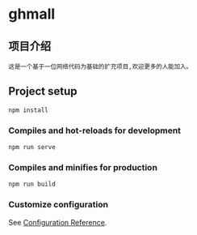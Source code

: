 # ghmall
## 项目介绍
```
这是一个基于一位网络代码为基础的扩充项目,欢迎更多的人能加入。
```
## Project setup
```
npm install
```

### Compiles and hot-reloads for development
```
npm run serve
```

### Compiles and minifies for production
```
npm run build
```

### Customize configuration
See [Configuration Reference](https://cli.vuejs.org/config/).
